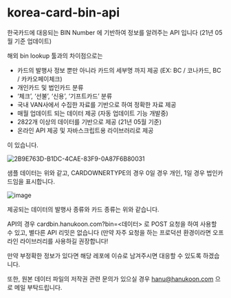 # korea-card-bin-api
한국카드에 대응되는 BIN Number 에 기반하여 정보를 알려주는 API 입니다 (21년 05월 기준 업데이트)

해외 bin lookup 툴과의 차이점으로는 
* 카드의 발행사 정보 뿐만 아니라 카드의 세부명 까지 제공 (EX:  BC / 코나카드,  BC / 카카오페이체크)
* 개인카드 및 법인카드 분류 
* ‘체크’, ‘선불’, ‘신용’, ‘기프트카드’ 분류
* 국내 VAN사에서 수집한 자료를 기반으로 하여 정확한 자료 제공
* 매월 업데이트 되는 데이터 제공 (자동 업데이트 기능 개발중)
* 2822개 이상의 데이터를 기반으로 제공 (21년 05월 기준)
* 온라인 API 제공 및 자바스크립트용 라이브러리로 제공

이 있습니다. 

![2B9E763D-B1DC-4CAE-83F9-0A87F6B80031](https://user-images.githubusercontent.com/24792377/118404024-341edc80-b6ac-11eb-91af-f154099da3ca.png)

샘플 데이터는 위와 같고, CARDOWNERTYPE의 경우 0일 경우 개인, 1일 경우 법인카드임을 표시합니다.

![image](https://user-images.githubusercontent.com/24792377/118404198-d212a700-b6ac-11eb-9b6e-91f2ac029129.png)

제공되는 데이터의 발행사 종류와 카드 종류는 위와 같습니다.

API의 경우 cardbin.hanukoon.com?bin=<데이터> 로 POST 요청을 하여 사용할 수 있고, 별다른 API 리밋은 없습니다 (만약 자주 요청을 하는 프로덕션 환경이라면 오프라인 라이브러리를 사용하길 권장합니다!

만약 부정확한 정보가 있다면 해당 레포에 이슈로 남겨주시면 대응할 수 있도록 하겠습니다.

또한, 원본 데이터 파일의 저작권 관련 문의가 있으실 경우 hanu@hanukoon.com 으로 메일 부탁드립니다.
